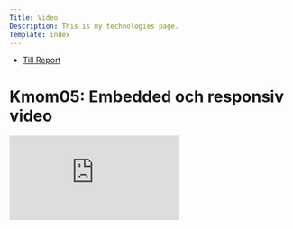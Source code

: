 ```yaml
---
Title: Video
Description: This is my technologies page.
Template: index
---
```


* [Till Report](%base_url%?report/index)

Kmom05: Embedded och responsiv video
============

<div class="embed-container">
    <iframe src="https://www.youtube.com/embed/qcDTUeBCC6g" frameborder="0" allowfullscreen></iframe>
</div>
